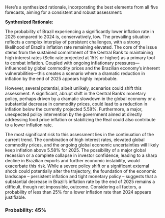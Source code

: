Here’s a synthesized rationale, incorporating the best elements from all five forecasts, aiming for a consistent and robust assessment:

**Synthesized Rationale:**

The probability of Brazil experiencing a significantly lower inflation rate in 2025 compared to 2024 is, conservatively, low. The prevailing situation reflects a complex interplay of persistent challenges, with a strong likelihood of Brazil’s inflation rate remaining elevated. The core of the issue stems from the sustained commitment of the Central Bank to maintaining high interest rates (Selic rate projected at 15% or higher) as a primary tool to combat inflation. Coupled with ongoing inflationary pressures—influenced by global commodity prices and the Brazilian economy’s inherent vulnerabilities—this creates a scenario where a dramatic reduction in inflation by the end of 2025 appears highly improbable.

However, several potential, albeit unlikely, scenarios could shift this assessment. A significant, abrupt shift in the Central Bank’s monetary policy, perhaps driven by a dramatic slowdown in the global economy or a substantial decrease in commodity prices, could lead to a reduction in inflation below the currently projected 5.58%. Furthermore, a major, unexpected policy intervention by the government aimed at directly addressing food price inflation or stabilizing the Real could also contribute to a lower inflation rate. 

The most significant risk to this assessment lies in the continuation of the current trend. The combination of high interest rates, elevated global commodity prices, and the ongoing global economic uncertainties will likely keep inflation above 5.58% for 2025. The possibility of a major global recession or a complete collapse in investor confidence, leading to a sharp decline in Brazilian exports and further economic instability, would exacerbate this risk. While a severe policy shift or a significant external shock could potentially alter the trajectory, the foundation of the economic landscape – persistent inflation and tight monetary policy – suggests that a substantial decrease in Brazil’s inflation rate by the end of 2025 remains a difficult, though not impossible, outcome. Considering all factors, a probability of less than 25% for a lower inflation rate than 2024 appears justifiable.

### Probability: 45%